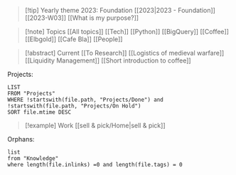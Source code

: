 > [!tip] Yearly theme 2023: Foundation
[[2023|2023 - Foundation]]
[[2023-W03]]
[[What is my purpose?]]

> [!note]  Topics
[[All topics]]
[[Tech]] [[Python]] [[BigQuery]]
[[Coffee]] [[Elbgold]] [[Cafe Bla]]
[[People]]

> [!abstract] Current
[[To Research]] 
[[Logistics of medieval warfare]]
[[Liquidity Management]]
[[Short introduction to coffee]]

Projects:
```dataview
LIST
FROM "Projects"
WHERE !startswith(file.path, "Projects/Done") and !startswith(file.path, "Projects/On Hold")
SORT file.mtime DESC
```

> [!example] Work
> [[sell & pick/Home|sell & pick]]


Orphans:
```dataview
list
from "Knowledge"
where length(file.inlinks) =0 and length(file.tags) = 0
```
